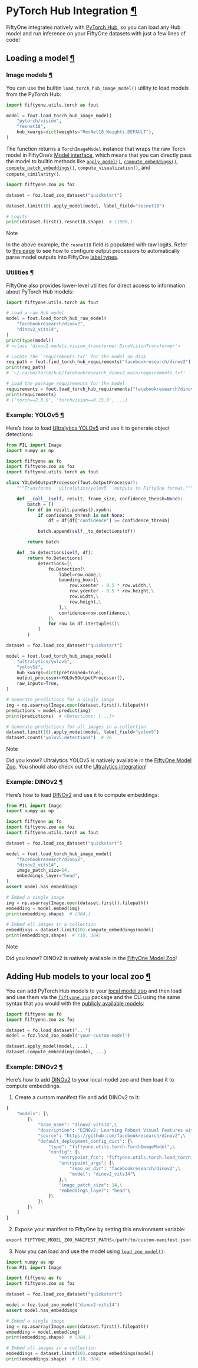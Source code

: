 # PyTorch Hub Integration [¶](\#pytorch-hub-integration "Permalink to this headline")

FiftyOne integrates natively with [PyTorch Hub](https://pytorch.org/hub), so
you can load any Hub model and run inference on your FiftyOne datasets with
just a few lines of code!

## Loading a model [¶](\#loading-a-model "Permalink to this headline")

### Image models [¶](\#image-models "Permalink to this headline")

You can use the builtin
`load_torch_hub_image_model()`
utility to load models from the PyTorch Hub:

```python
import fiftyone.utils.torch as fout

model = fout.load_torch_hub_image_model(
    "pytorch/vision",
    "resnet18",
    hub_kwargs=dict(weights="ResNet18_Weights.DEFAULT"),
)

```

The function returns a
`TorchImageModel` instance that
wraps the raw Torch model in FiftyOne’s
[Model interface](../models/model_zoo/design.md#model-zoo-design-overview), which means that you can
directly pass the model to builtin methods like
[`apply_model()`](../api/fiftyone.core.collections.html#fiftyone.core.collections.SampleCollection.apply_model "fiftyone.core.collections.SampleCollection.apply_model"),
[`compute_embeddings()`](../api/fiftyone.core.collections.html#fiftyone.core.collections.SampleCollection.compute_embeddings "fiftyone.core.collections.SampleCollection.compute_embeddings"),
[`compute_patch_embeddings()`](../api/fiftyone.core.collections.html#fiftyone.core.collections.SampleCollection.compute_patch_embeddings "fiftyone.core.collections.SampleCollection.compute_patch_embeddings"),
`compute_visualization()`, and
`compute_similarity()`.

```python
import fiftyone.zoo as foz

dataset = foz.load_zoo_dataset("quickstart")

dataset.limit(10).apply_model(model, label_field="resnet18")

# Logits
print(dataset.first().resnet18.shape)  # (1000,)

```

Note

In the above example, the `resnet18` field is populated with raw logits.
Refer to [this page](../models/model_zoo/design.md#model-zoo-custom-models) to see how to configure
output processors to automatically parse model outputs into FiftyOne
[label types](../fiftyone_concepts/using_datasets.md#using-labels).

### Utilities [¶](\#utilities "Permalink to this headline")

FiftyOne also provides lower-level utilities for direct access to information
about PyTorch Hub models:

```python
import fiftyone.utils.torch as fout

# Load a raw Hub model
model = fout.load_torch_hub_raw_model(
    "facebookresearch/dinov2",
    "dinov2_vits14",
)
print(type(model))
# <class 'dinov2.models.vision_transformer.DinoVisionTransformer'>

# Locate the `requirements.txt` for the model on disk
req_path = fout.find_torch_hub_requirements("facebookresearch/dinov2")
print(req_path)
# '~/.cache/torch/hub/facebookresearch_dinov2_main/requirements.txt'

# Load the package requirements for the model
requirements = fout.load_torch_hub_requirements("facebookresearch/dinov2")
print(requirements)
# ['torch==2.0.0', 'torchvision==0.15.0', ...]

```

### Example: YOLOv5 [¶](\#example-yolov5 "Permalink to this headline")

Here’s how to load [Ultralytics YOLOv5](https://docs.ultralytics.com/yolov5)
and use it to generate object detections:

```python
from PIL import Image
import numpy as np

import fiftyone as fo
import fiftyone.zoo as foz
import fiftyone.utils.torch as fout

class YOLOv5OutputProcessor(fout.OutputProcessor):
    """Transforms ``ultralytics/yolov5`` outputs to FiftyOne format."""

    def __call__(self, result, frame_size, confidence_thresh=None):
        batch = []
        for df in result.pandas().xywhn:
            if confidence_thresh is not None:
                df = df[df["confidence"] >= confidence_thresh]

            batch.append(self._to_detections(df))

        return batch

    def _to_detections(self, df):
        return fo.Detections(
            detections=[\
                fo.Detection(\
                    label=row.name,\
                    bounding_box=[\
                        row.xcenter - 0.5 * row.width,\
                        row.ycenter - 0.5 * row.height,\
                        row.width,\
                        row.height,\
                    ],\
                    confidence=row.confidence,\
                )\
                for row in df.itertuples()\
            ]
        )

dataset = foz.load_zoo_dataset("quickstart")

model = fout.load_torch_hub_image_model(
    "ultralytics/yolov5",
    "yolov5s",
    hub_kwargs=dict(pretrained=True),
    output_processor=YOLOv5OutputProcessor(),
    raw_inputs=True,
)

# Generate predictions for a single image
img = np.asarray(Image.open(dataset.first().filepath))
predictions = model.predict(img)
print(predictions)  # <Detections: {...}>

# Generate predictions for all images in a collection
dataset.limit(10).apply_model(model, label_field="yolov5")
dataset.count("yolov5.detections")  # 26

```

Note

Did you know? Ultralytics YOLOv5 is natively available in the
[FiftyOne Model Zoo](../models/model_zoo/models.md#model-zoo-yolov5m-coco-torch). You should also
check out the [Ultralytics integration](ultralytics.md#ultralytics-integration)!

### Example: DINOv2 [¶](\#example-dinov2 "Permalink to this headline")

Here’s how to load [DINOv2](https://github.com/facebookresearch/dinov2) and
use it to compute embeddings:

```python
from PIL import Image
import numpy as np

import fiftyone as fo
import fiftyone.zoo as foz
import fiftyone.utils.torch as fout

dataset = foz.load_zoo_dataset("quickstart")

model = fout.load_torch_hub_image_model(
    "facebookresearch/dinov2",
    "dinov2_vits14",
    image_patch_size=14,
    embeddings_layer="head",
)
assert model.has_embeddings

# Embed a single image
img = np.asarray(Image.open(dataset.first().filepath))
embedding = model.embed(img)
print(embedding.shape)  # (384,)

# Embed all images in a collection
embeddings = dataset.limit(10).compute_embeddings(model)
print(embeddings.shape)  # (10, 384)

```

Note

Did you know? DINOv2 is natively available in the
[FiftyOne Model Zoo](../models/model_zoo/models.md#model-zoo-dinov2-vitb14-torch)!

## Adding Hub models to your local zoo [¶](\#adding-hub-models-to-your-local-zoo "Permalink to this headline")

You can add PyTorch Hub models to your [local model zoo](../models/model_zoo/api.md#model-zoo-add)
and then load and use them via the [`fiftyone.zoo`](../api/fiftyone.zoo.html#module-fiftyone.zoo "fiftyone.zoo") package and the CLI
using the same syntax that you would with the
[publicly available models](../models/model_zoo/models.md#model-zoo-models):

```python
import fiftyone as fo
import fiftyone.zoo as foz

dataset = fo.load_dataset("...")
model = foz.load_zoo_model("your-custom-model")

dataset.apply_model(model, ...)
dataset.compute_embeddings(model, ...)

```

### Example: DINOv2 [¶](\#id3 "Permalink to this headline")

Here’s how to add [DINOv2](https://github.com/facebookresearch/dinov2) to
your local model zoo and then load it to compute embeddings.

1. Create a custom manifest file and add DINOv2 to it:

```python
{
    "models": [\
        {\
            "base_name": "dinov2-vits14",\
            "description": "DINOv2: Learning Robust Visual Features without Supervision. Model: ViT-S/14 distilled",\
            "source": "https://github.com/facebookresearch/dinov2",\
            "default_deployment_config_dict": {\
                "type": "fiftyone.utils.torch.TorchImageModel",\
                "config": {\
                    "entrypoint_fcn": "fiftyone.utils.torch.load_torch_hub_raw_model",\
                    "entrypoint_args": {\
                        "repo_or_dir": "facebookresearch/dinov2",\
                        "model": "dinov2_vits14"\
                    },\
                    "image_patch_size": 14,\
                    "embeddings_layer": "head"\
                }\
            }\
        }\
    ]
}

```

2. Expose your manifest to FiftyOne by setting this environment variable:

```python
export FIFTYONE_MODEL_ZOO_MANIFEST_PATHS=/path/to/custom-manifest.json

```

3. Now you can load and use the model using
[`load_zoo_model()`](../api/fiftyone.zoo.models.html#fiftyone.zoo.models.load_zoo_model "fiftyone.zoo.models.load_zoo_model"):

```python
import numpy as np
from PIL import Image

import fiftyone as fo
import fiftyone.zoo as foz

dataset = foz.load_zoo_dataset("quickstart")

model = foz.load_zoo_model("dinov2-vits14")
assert model.has_embeddings

# Embed a single image
img = np.asarray(Image.open(dataset.first().filepath))
embedding = model.embed(img)
print(embedding.shape)  # (384,)

# Embed all images in a collection
embeddings = dataset.limit(10).compute_embeddings(model)
print(embeddings.shape)  # (10, 384)

```
